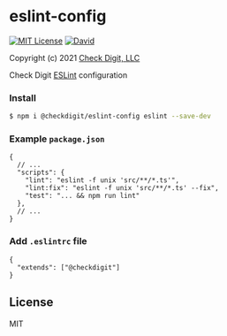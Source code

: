 # eslint-config 

[![MIT License](https://img.shields.io/github/license/checkdigit/eslint-config)](https://github.com/checkdigit/eslint-config/blob/master/LICENSE.txt)
[![David](https://status.david-dm.org/gh/checkdigit/eslint-config.svg)](https://status.david-dm.org/gh/checkdigit/eslint-config.svg)

Copyright (c) 2021 [Check Digit, LLC](https://checkdigit.com)

Check Digit [ESLint](https://eslint.org/) configuration

### Install

```bash
$ npm i @checkdigit/eslint-config eslint --save-dev
```

### Example `package.json`
```jsonc
{
  // ...
  "scripts": {
    "lint": "eslint -f unix 'src/**/*.ts'",
    "lint:fix": "eslint -f unix 'src/**/*.ts' --fix",
    "test": "... && npm run lint"
  },
  // ...
}
```

### Add `.eslintrc` file

```jsonc
{
  "extends": ["@checkdigit"]
}
```

## License

MIT

